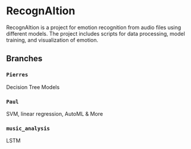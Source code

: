# RecognAItion

RecognAItion is a project for emotion recognition from audio files using different models. The project includes scripts for data processing, model training, and visualization of emotion.

## Branches

### `Pierres`

Decision Tree Models

### `Paul`

SVM, linear regression, AutoML & More

### `music_analysis`

LSTM